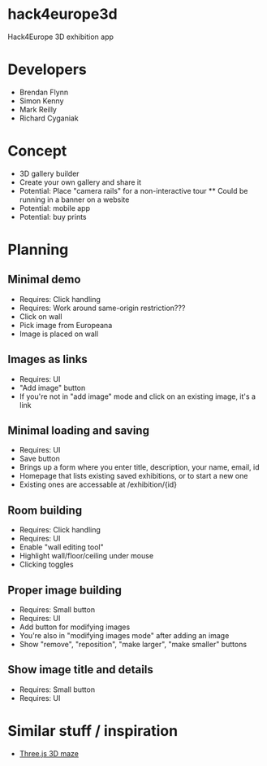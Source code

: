 hack4europe3d
=============

Hack4Europe 3D exhibition app

# Developers

* Brendan Flynn
* Simon Kenny
* Mark Reilly
* Richard Cyganiak

# Concept

* 3D gallery builder
* Create your own gallery and share it
* Potential: Place "camera rails" for a non-interactive tour
** Could be running in a banner on a website
* Potential: mobile app
* Potential: buy prints

# Planning

## Minimal demo

* Requires: Click handling
* Requires: Work around same-origin restriction???
* Click on wall
* Pick image from Europeana
* Image is placed on wall

## Images as links

* Requires: UI
* "Add image" button
* If you're not in "add image" mode and click on an existing image, it's a link

## Minimal loading and saving

* Requires: UI
* Save button
* Brings up a form where you enter title, description, your name, email, id
* Homepage that lists existing saved exhibitions, or to start a new one
* Existing ones are accessable at /exhibition/{id}

## Room building

* Requires: Click handling
* Requires: UI
* Enable "wall editing tool"
* Highlight wall/floor/ceiling under mouse
* Clicking toggles

## Proper image building

* Requires: Small button
* Requires: UI
* Add button for modifying images
* You're also in "modifying images mode" after adding an image
* Show "remove", "reposition", "make larger", "make smaller" buttons

## Show image title and details

* Requires: Small button
* Requires: UI

# Similar stuff / inspiration

* [Three.js 3D maze](http://www.demonixis.net/lab/index.php?p=threejs-maze3d)
